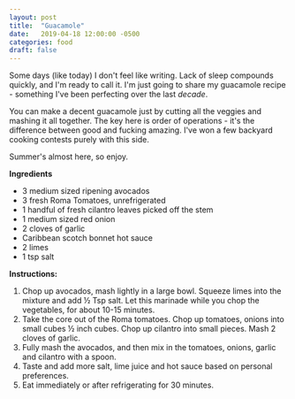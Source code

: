 ```yaml
---
layout: post
title:  "Guacamole"
date:   2019-04-18 12:00:00 -0500
categories: food
draft: false
---
```


Some days (like today) I don't feel like writing. Lack of sleep compounds quickly, and I'm ready to call it. I'm just going to share my guacamole recipe - something I've been perfecting over the last _decade_. 

You can make a decent guacamole just by cutting all the veggies and mashing it all together. The key here is order of operations - it's the difference between good and fucking amazing. I've won a few backyard cooking contests purely with this side. 

Summer's almost here, so enjoy.

**Ingredients**
- 3 medium sized ripening avocados
- 3 fresh Roma Tomatoes, unrefrigerated
- 1 handful of fresh cilantro leaves picked off the stem
- 1 medium sized red onion
- 2 cloves of garlic
- Caribbean scotch bonnet hot sauce
- 2 limes
- 1 tsp salt

**Instructions:**
1. Chop up avocados, mash lightly in a large bowl. Squeeze limes into the mixture and add ½ Tsp salt. Let this marinade while you chop the vegetables, for about 10-15 minutes.
2. Take the core out of the Roma tomatoes. Chop up tomatoes, onions into small cubes ½ inch cubes. Chop up cilantro into small pieces. Mash 2 cloves of garlic. 
3. Fully mash the avocados, and then mix in the tomatoes, onions, garlic and cilantro with a spoon.
4. Taste and add more salt, lime juice and hot sauce based on personal preferences.
5. Eat immediately or after refrigerating for 30 minutes.